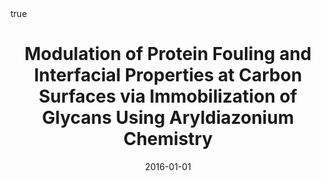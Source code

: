 ---
id: zenModulationProteinFouling2016
title: Modulation of Protein Fouling and Interfacial Properties at Carbon Surfaces
  via Immobilization of Glycans Using Aryldiazonium Chemistry
date: '2016-01-01'
authors:
- Zen, Federico and Angione, M Daniela and Behan, James A and Cullen, Ronan J and
  Duff, Thomas and Vasconcelos, Joana M and Scanlan, Eoin M and Colavita, Paula E
doi: 10.1038/srep24840
publication: 'In: *Scientific reports* 6'
publication_types:
- '1'
selected: false
tags: []
projects: []
math: true
url_external: '"https://doi.org/10.1038/srep24840"'
external: true

---